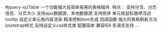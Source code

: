 #jquery-xjzTable
一个功能强大且简单易用的表格插件.
特点：
支持分页、分页信息、分页大小
支持ajax数据源、本地数据源
支持排序
单元格鼠标悬停浮动tooltip
自定义单元格内容渲染
精准控制dom生成
回调函数
强大的表格刷新方法
bootstrap样式
支持自定义css样式类
配置简单
兼容IE8
多语言支持
...
